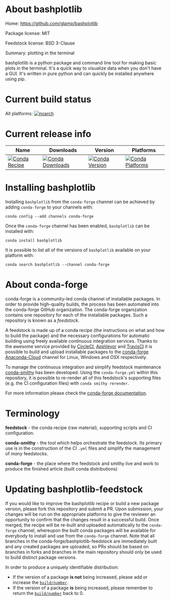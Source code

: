 About bashplotlib
=================

Home: https://github.com/glamp/bashplotlib

Package license: MIT

Feedstock license: BSD 3-Clause

Summary: plotting in the terminal

bashplotlib is a python package and command line tool for making
basic plots in the terminal. It's a quick way to visualize data when
you don't have a GUI. It's written in pure python and can quickly
be installed anywhere using pip.


Current build status
====================

All platforms:
[![noarch](https://img.shields.io/circleci/project/github/conda-forge/bashplotlib-feedstock/master.svg?label=noarch)](https://circleci.com/gh/conda-forge/bashplotlib-feedstock)

Current release info
====================

| Name | Downloads | Version | Platforms |
| --- | --- | --- | --- |
| [![Conda Recipe](https://img.shields.io/badge/recipe-bashplotlib-green.svg)](https://anaconda.org/conda-forge/bashplotlib) | [![Conda Downloads](https://img.shields.io/conda/dn/conda-forge/bashplotlib.svg)](https://anaconda.org/conda-forge/bashplotlib) | [![Conda Version](https://img.shields.io/conda/vn/conda-forge/bashplotlib.svg)](https://anaconda.org/conda-forge/bashplotlib) | [![Conda Platforms](https://img.shields.io/conda/pn/conda-forge/bashplotlib.svg)](https://anaconda.org/conda-forge/bashplotlib) |

Installing bashplotlib
======================

Installing `bashplotlib` from the `conda-forge` channel can be achieved by adding `conda-forge` to your channels with:

```
conda config --add channels conda-forge
```

Once the `conda-forge` channel has been enabled, `bashplotlib` can be installed with:

```
conda install bashplotlib
```

It is possible to list all of the versions of `bashplotlib` available on your platform with:

```
conda search bashplotlib --channel conda-forge
```


About conda-forge
=================

conda-forge is a community-led conda channel of installable packages.
In order to provide high-quality builds, the process has been automated into the
conda-forge GitHub organization. The conda-forge organization contains one repository
for each of the installable packages. Such a repository is known as a *feedstock*.

A feedstock is made up of a conda recipe (the instructions on what and how to build
the package) and the necessary configurations for automatic building using freely
available continuous integration services. Thanks to the awesome service provided by
[CircleCI](https://circleci.com/), [AppVeyor](https://www.appveyor.com/)
and [TravisCI](https://travis-ci.org/) it is possible to build and upload installable
packages to the [conda-forge](https://anaconda.org/conda-forge)
[Anaconda-Cloud](https://anaconda.org/) channel for Linux, Windows and OSX respectively.

To manage the continuous integration and simplify feedstock maintenance
[conda-smithy](https://github.com/conda-forge/conda-smithy) has been developed.
Using the ``conda-forge.yml`` within this repository, it is possible to re-render all of
this feedstock's supporting files (e.g. the CI configuration files) with ``conda smithy rerender``.

For more information please check the [conda-forge documentation](https://conda-forge.org/docs/).

Terminology
===========

**feedstock** - the conda recipe (raw material), supporting scripts and CI configuration.

**conda-smithy** - the tool which helps orchestrate the feedstock.
                   Its primary use is in the construction of the CI ``.yml`` files
                   and simplify the management of *many* feedstocks.

**conda-forge** - the place where the feedstock and smithy live and work to
                  produce the finished article (built conda distributions)


Updating bashplotlib-feedstock
==============================

If you would like to improve the bashplotlib recipe or build a new
package version, please fork this repository and submit a PR. Upon submission,
your changes will be run on the appropriate platforms to give the reviewer an
opportunity to confirm that the changes result in a successful build. Once
merged, the recipe will be re-built and uploaded automatically to the
`conda-forge` channel, whereupon the built conda packages will be available for
everybody to install and use from the `conda-forge` channel.
Note that all branches in the conda-forge/bashplotlib-feedstock are
immediately built and any created packages are uploaded, so PRs should be based
on branches in forks and branches in the main repository should only be used to
build distinct package versions.

In order to produce a uniquely identifiable distribution:
 * If the version of a package **is not** being increased, please add or increase
   the [``build/number``](https://conda.io/docs/user-guide/tasks/build-packages/define-metadata.html#build-number-and-string).
 * If the version of a package **is** being increased, please remember to return
   the [``build/number``](https://conda.io/docs/user-guide/tasks/build-packages/define-metadata.html#build-number-and-string)
   back to 0.

